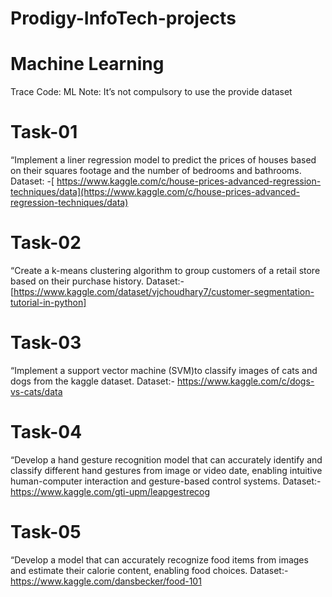 # Prodigy-InfoTech-projects

# Machine Learning
Trace Code: ML
Note: It’s not compulsory to use the provide dataset
# Task-01
“Implement a liner regression model to predict the prices of houses based on their squares footage and the number of bedrooms and bathrooms.
Dataset: -[ https://www.kaggle.com/c/house-prices-advanced-regression-techniques/data](https://www.kaggle.com/c/house-prices-advanced-regression-techniques/data)


 # Task-02
“Create a k-means clustering algorithm to group customers of a retail store based on their purchase history.
Dataset:-
[https://www.kaggle.com/dataset/vjchoudhary7/customer-segmentation-tutorial-in-python]



# Task-03
“Implement a support vector machine (SVM)to classify images of cats and dogs from the kaggle dataset.
Dataset:- https://www.kaggle.com/c/dogs-vs-cats/data

# Task-04
“Develop a hand gesture recognition model that can accurately identify and classify different hand gestures from image or video date, enabling intuitive human-computer interaction and gesture-based control systems.
Dataset:- https://www.kaggle.com/gti-upm/leapgestrecog

# Task-05
“Develop a model that can accurately recognize food items from images and estimate their calorie content, enabling food choices.
Dataset:-
https://www.kaggle.com/dansbecker/food-101
